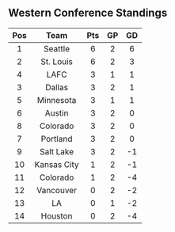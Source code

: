 ## Western Conference Standings
Pos|Team|Pts|GP|GD
:-:|:-:|:-:|:-:|:-:
1|Seattle|6|2|6|
2|St. Louis|6|2|3|
4|LAFC|3|1|1|
3|Dallas|3|2|1|
5|Minnesota|3|1|1|
6|Austin|3|2|0|
8|Colorado|3|2|0|
7|Portland|3|2|0|
9|Salt Lake|3|2|-1|
10|Kansas City|1|2|-1|
11|Colorado|1|2|-4|
12|Vancouver|0|2|-2|
13|LA|0|1|-2|
14|Houston|0|2|-4|

